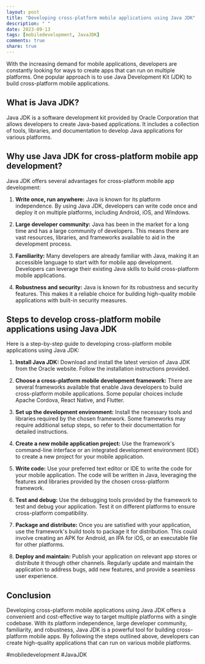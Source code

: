 ```yaml
---
layout: post
title: "Developing cross-platform mobile applications using Java JDK"
description: " "
date: 2023-09-13
tags: [mobiledevelopment, JavaJDK]
comments: true
share: true
---
```


With the increasing demand for mobile applications, developers are constantly looking for ways to create apps that can run on multiple platforms. One popular approach is to use Java Development Kit (JDK) to build cross-platform mobile applications.

## What is Java JDK?

Java JDK is a software development kit provided by Oracle Corporation that allows developers to create Java-based applications. It includes a collection of tools, libraries, and documentation to develop Java applications for various platforms.

## Why use Java JDK for cross-platform mobile app development?

Java JDK offers several advantages for cross-platform mobile app development:

1. **Write once, run anywhere:** Java is known for its platform independence. By using Java JDK, developers can write code once and deploy it on multiple platforms, including Android, iOS, and Windows.

2. **Large developer community:** Java has been in the market for a long time and has a large community of developers. This means there are vast resources, libraries, and frameworks available to aid in the development process.

3. **Familiarity:** Many developers are already familiar with Java, making it an accessible language to start with for mobile app development. Developers can leverage their existing Java skills to build cross-platform mobile applications.

4. **Robustness and security:** Java is known for its robustness and security features. This makes it a reliable choice for building high-quality mobile applications with built-in security measures.

## Steps to develop cross-platform mobile applications using Java JDK

Here is a step-by-step guide to developing cross-platform mobile applications using Java JDK:

1. **Install Java JDK:** Download and install the latest version of Java JDK from the Oracle website. Follow the installation instructions provided.

2. **Choose a cross-platform mobile development framework:** There are several frameworks available that enable Java developers to build cross-platform mobile applications. Some popular choices include Apache Cordova, React Native, and Flutter.

3. **Set up the development environment:** Install the necessary tools and libraries required by the chosen framework. Some frameworks may require additional setup steps, so refer to their documentation for detailed instructions.

4. **Create a new mobile application project:** Use the framework's command-line interface or an integrated development environment (IDE) to create a new project for your mobile application.

5. **Write code:** Use your preferred text editor or IDE to write the code for your mobile application. The code will be written in Java, leveraging the features and libraries provided by the chosen cross-platform framework.

6. **Test and debug:** Use the debugging tools provided by the framework to test and debug your application. Test it on different platforms to ensure cross-platform compatibility.

7. **Package and distribute:** Once you are satisfied with your application, use the framework's build tools to package it for distribution. This could involve creating an APK for Android, an IPA for iOS, or an executable file for other platforms.

8. **Deploy and maintain:** Publish your application on relevant app stores or distribute it through other channels. Regularly update and maintain the application to address bugs, add new features, and provide a seamless user experience.

## Conclusion

Developing cross-platform mobile applications using Java JDK offers a convenient and cost-effective way to target multiple platforms with a single codebase. With its platform independence, large developer community, familiarity, and robustness, Java JDK is a powerful tool for building cross-platform mobile apps. By following the steps outlined above, developers can create high-quality applications that can run on various mobile platforms.

#mobiledevelopment #JavaJDK